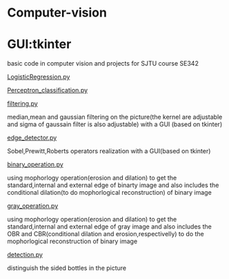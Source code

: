 # Computer-vision
# GUI:tkinter
basic code in computer vision and projects for SJTU course SE342

[ LogisticRegression.py](https://github.com/yyyujintang/Computer-vision/blob/master/LogisticRegression.py)

[ Perceptron_classification.py](https://github.com/yyyujintang/Computer-vision/blob/master/Perceptron_classification.py)

[ filtering.py](https://github.com/yyyujintang/Computer-vision/blob/master/filtering.py)

median,mean and gaussian filtering on the picture(the kernel are adjustable and sigma of gaussain filter is also adjustable) with a GUI (based on tkinter)

[ edge_detector.py](https://github.com/yyyujintang/Computer-vision/blob/master/edge_detector.py)

Sobel,Prewitt,Roberts operators realization with a GUI(based on tkinter)

[ binary_operation.py](https://github.com/yyyujintang/Computer-vision/blob/master/binary_operation.py)

using mophorlogy operation(erosion and dilation) to get the standard,internal and external edge of binarty image and also includes the conditional dilation(to do mophorlogical reconstruction) of binary image

[ gray_operation.py](https://github.com/yyyujintang/Computer-vision/blob/master/gray_operation.py)

using mophorlogy operation(erosion and dilation) to get the standard,internal and external edge of gray image and also includes the OBR and CBR(conditional dilation and erosion,respectivelly) to do the mophorlogical reconstruction of binary image

[ detection.py](https://github.com/yyyujintang/Computer-vision/blob/master/detection.py)

distinguish the sided bottles in the picture
